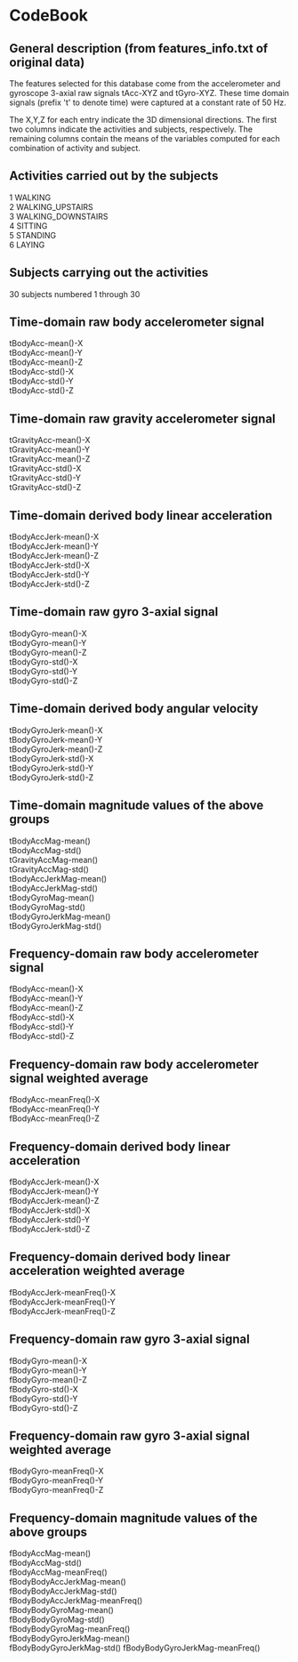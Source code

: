 # CodeBook

## General description (from features_info.txt of original data)
The features selected for this database come from the accelerometer and gyroscope 3-axial raw signals tAcc-XYZ and tGyro-XYZ.  These time domain signals (prefix 't' to denote time) were captured at a constant rate of 50 Hz. 

The X,Y,Z for each entry indicate the 3D dimensional directions.
The first two columns indicate the activities and subjects, respectively.
The remaining columns contain the means of the variables computed for each combination of activity and subject.

## Activities carried out by the subjects
1 WALKING         
2 WALKING_UPSTAIRS         
3 WALKING_DOWNSTAIRS         
4 SITTING         
5 STANDING         
6 LAYING         

## Subjects carrying out the activities
30 subjects numbered 1 through 30

## Time-domain raw body accelerometer signal
tBodyAcc-mean()-X         
tBodyAcc-mean()-Y            
tBodyAcc-mean()-Z               
tBodyAcc-std()-X               
tBodyAcc-std()-Y                
tBodyAcc-std()-Z

## Time-domain raw gravity accelerometer signal
tGravityAcc-mean()-X            
tGravityAcc-mean()-Y           
tGravityAcc-mean()-Z            
tGravityAcc-std()-X             
tGravityAcc-std()-Y             
tGravityAcc-std()-Z
            
## Time-domain derived body linear acceleration
tBodyAccJerk-mean()-X           
tBodyAccJerk-mean()-Y           
tBodyAccJerk-mean()-Z           
tBodyAccJerk-std()-X           
tBodyAccJerk-std()-Y            
tBodyAccJerk-std()-Z            

## Time-domain raw gyro 3-axial signal
tBodyGyro-mean()-X             
tBodyGyro-mean()-Y             
tBodyGyro-mean()-Z              
tBodyGyro-std()-X               
tBodyGyro-std()-Y               
tBodyGyro-std()-Z              

## Time-domain derived body angular velocity
tBodyGyroJerk-mean()-X          
tBodyGyroJerk-mean()-Y          
tBodyGyroJerk-mean()-Z          
tBodyGyroJerk-std()-X         
tBodyGyroJerk-std()-Y           
tBodyGyroJerk-std()-Z           

## Time-domain magnitude values of the above groups 
tBodyAccMag-mean()              
tBodyAccMag-std()              
tGravityAccMag-mean()           
tGravityAccMag-std()            
tBodyAccJerkMag-mean()          
tBodyAccJerkMag-std()          
tBodyGyroMag-mean()             
tBodyGyroMag-std()              
tBodyGyroJerkMag-mean()         
tBodyGyroJerkMag-std()
         
## Frequency-domain raw body accelerometer signal
fBodyAcc-mean()-X               
fBodyAcc-mean()-Y               
fBodyAcc-mean()-Z               
fBodyAcc-std()-X               
fBodyAcc-std()-Y                
fBodyAcc-std()-Z

## Frequency-domain raw body accelerometer signal weighted average      
fBodyAcc-meanFreq()-X           
fBodyAcc-meanFreq()-Y          
fBodyAcc-meanFreq()-Z

## Frequency-domain derived body linear acceleration
fBodyAccJerk-mean()-X           
fBodyAccJerk-mean()-Y           
fBodyAccJerk-mean()-Z          
fBodyAccJerk-std()-X            
fBodyAccJerk-std()-Y            
fBodyAccJerk-std()-Z      

## Frequency-domain derived body linear acceleration weighted average 
fBodyAccJerk-meanFreq()-X      
fBodyAccJerk-meanFreq()-Y       
fBodyAccJerk-meanFreq()-Z       

## Frequency-domain raw gyro 3-axial signal
fBodyGyro-mean()-X              
fBodyGyro-mean()-Y             
fBodyGyro-mean()-Z              
fBodyGyro-std()-X               
fBodyGyro-std()-Y               
fBodyGyro-std()-Z              

## Frequency-domain raw gyro 3-axial signal weighted average
fBodyGyro-meanFreq()-X          
fBodyGyro-meanFreq()-Y          
fBodyGyro-meanFreq()-Z          

## Frequency-domain magnitude values of the above groups 
fBodyAccMag-mean()             
fBodyAccMag-std()  
fBodyAccMag-meanFreq()          
fBodyBodyAccJerkMag-mean()      
fBodyBodyAccJerkMag-std()      
fBodyBodyAccJerkMag-meanFreq()  
fBodyBodyGyroMag-mean()         
fBodyBodyGyroMag-std()          
fBodyBodyGyroMag-meanFreq()    
fBodyBodyGyroJerkMag-mean()     
fBodyBodyGyroJerkMag-std()
fBodyBodyGyroJerkMag-meanFreq()

